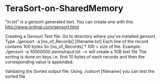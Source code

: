 # TeraSort-on-SharedMemory

"in.txt" is a gensort generated text. You can create one with this http://www.ordinal.com/gensort.html

Creating a Gensort Text file:
Go to directory where you've installed gensort.
Type ./gensort -a [no_of_Records] [filename.txt]
Each line of the record contains 100 bytes
So [no_of_Records] * 100 = size of file.
Example: ./gensort -a 10000000 pennyInput.txt --> will create a 1GB text file
The sorting is done on keys i.e. first 10 bytes of each records and then the corresponding value is appended.

Validating the Sorted output file:
Using ./valsort [filename] you can test the sorted file
